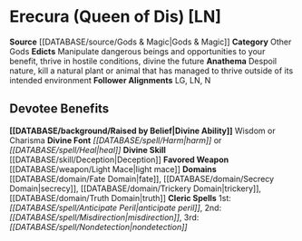 ﻿---
ability:
- Wisdom
- Charisma
ability_boost:
- Wisdom
- Charisma
alignment: LN
deity:
- '[[DATABASE/deity/Erecura|Erecura]]'
deity_category: Other Gods
divine_font: Harm or Heal
domain:
- '[[DATABASE/domain/Fate Domain|Fate]]'
- '[[DATABASE/domain/Secrecy Domain|Secrecy]]'
- '[[DATABASE/domain/Trickery Domain|Trickery]]'
- '[[DATABASE/domain/Truth Domain|Truth]]'
favored_weapon: '[[DATABASE/weapon/Light Mace|Light Mace]]'
follower_alignment:
- LG
- LN
- N
id: '151'
name: Erecura
rarity: Common
rus_type_level: null
skill:
- '[[DATABASE/skill/Deception|Deception]]'
source: '[[DATABASE/source/Gods & Magic|Gods & Magic]]'
trait: null
type: Deity

---
# Erecura (Queen of Dis) [LN]

**Source** [[DATABASE/source/Gods & Magic|Gods & Magic]] 
**Category** Other Gods
**Edicts** Manipulate dangerous beings and opportunities to your benefit, thrive in hostile conditions, divine the future
**Anathema** Despoil nature, kill a natural plant or animal that has managed to thrive outside of its intended environment
**Follower Alignments** LG, LN, N

## Devotee Benefits

**[[DATABASE/background/Raised by Belief|Divine Ability]]** Wisdom or Charisma
**Divine Font** _[[DATABASE/spell/Harm|harm]]_ or _[[DATABASE/spell/Heal|heal]]_
**Divine Skill** [[DATABASE/skill/Deception|Deception]]
**Favored Weapon** [[DATABASE/weapon/Light Mace|light mace]]
**Domains** [[DATABASE/domain/Fate Domain|fate]], [[DATABASE/domain/Secrecy Domain|secrecy]], [[DATABASE/domain/Trickery Domain|trickery]], [[DATABASE/domain/Truth Domain|truth]]
**Cleric Spells** 1st: _[[DATABASE/spell/Anticipate Peril|anticipate peril]]_, 2nd: _[[DATABASE/spell/Misdirection|misdirection]]_, 3rd: _[[DATABASE/spell/Nondetection|nondetection]]_